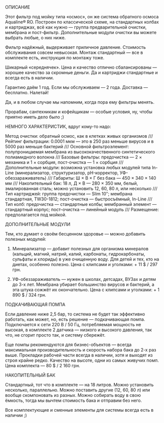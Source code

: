 ОПИСАНИЕ

Этот фильтр под мойку типа «осмос», он же система обратного осмоса Aqualine® RO. Построен по классической схеме, на стандартных колбах и картриджах, всё как нужно — группа предварительной очистки, мембрана и пост-фильтр. Дополнительные модули очистки вы можете выбрать любые, о них ниже.

Фильтр надёжный, выдерживает приличное давление. Стоимость обслуживания совсем невысокая. Монтаж стандартный — все в комплекте есть, инструкция по монтажу тоже.

Шикарный «середнячек». Цена и качество отлично сбалансированы — хорошее качество за скромные деньги. Да и картриджи стандартные и всегда есть в наличии.

Гарантию даём 1 год. Если мы обслуживаем — 2 года. Доставка — бесплатно. Налетай!

Да, и в любом случае мы напомним, когда пора ему фильтры менять.

Прорабам, сантехникам и кофейщикам — особые условия, ну, чтобы приятно иметь дело было ;)

НЕМНОГО ХАРАКТЕРИСТИК, вдруг кому-то надо:

Метод очистки: обратный осмос, как в клетках живых организмов /// Рейтинг фильтрации: 0.0001 мкм — это в 250 раз меньше вирусов и в 5000 раз меньше бактерий /// Основной фильтроэлемент: полупроницаемая мембрана из высококачественного синтетического полиамидного волокна /// Базовые фильтры: предочистка — 2 × механика и 1 × сорбция, пост-очистка — 1 × сорбция /// Дополнительные модули: возможна установка любых модулей типа In-Line (минерализатор, структуризатор, pH-корректор, УФ-обеззараживатель) /// Габариты: Ш × В × Г без бака — 450 × 340 × 140 мм /// Накопительный бак: 18 л, Д × В — 280 × 350 мм, белый, эмалированная сталь; можно установить 12, 60, 80 л, или несколько /// Тип картриджей: группа предочистки — Slim 10″; мембрана стандартная, TW30-1812; пост-очистка — быстросъёмный, In-Line /// Тип колб: предочистка — стандартные колбы; мембранный элемент — стандартный корпус; пост-очистка — линейный модуль /// Размещение: предполагается под мойкой.

ДОПОЛНИТЕЛЬНЫЕ МОДУЛИ

Тем, кто думает о своём бесценном здоровье — можно добавить полезных модулей:

1. Минерализатор — добавит полезных для организма минералов (кальций, магний, натрий, калий, карбонаты, гидрокарбонаты, сульфаты и хлориды) в уже очищенную воду. Для детей и тех, кто на диетах, особенно полезно. Цена с клипсами и уголками: + 11 $ / 297 грн.

2. УФ-обеззараживатель — нужен в школах, детсадах, ВУЗах и детям до 3-х лет. Мембрана убирает большинство вирусов и бактерий, а эта штука сожжёт их окончательно. Цена с клипсами и уголками: + 1 890 $ / 324 грн.

ПОДКАЧИВАЮЩАЯ ПОМПА

Если давление ниже 2,5 бар, то система не будет так эффективно работать, как может, но, есть решение — подкачивающая помпа. Подключается к сети 220 В / 50 Гц, потребляемая мощность не высокая, в комплекте 2 датчика — низкого и высокого давления, так что, не сгорит просто так, и систему сбережёт.

Еще помпы рекомендуются для бизнес-объектов — всегда максимальная производительность и скорость набора бака до 2-х раз выше. Прокладки рабочей части всегда в наличии, хотя и выходят из строя крайне редко. Качество на высоте, одни из самых живучих помп. Цена комплекта — 80 $ / 2 160 грн.

НАКОПИТЕЛЬНЫЙ БАК

Стандартный, тот что в комплекте — на 18 литров. Можно установить несколько, параллельно. Можно поставить другие (12, 60, 80 л) или вообще скомпоновать из разных. Можно собирать воду в свою ёмкость, тогда мы вычтем стоимость бака и отправим без него.

Все комплектующие и сменные элементы для системы всегда есть в наличии ;)
